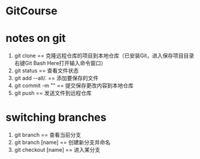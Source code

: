 # GitCourse

# notes on git
1. git clone == 克隆远程仓库的项目到本地仓库（已安装Git，进入保存项目目录右键Git Bash Here打开输入命令窗口）
2. git status == 查看文件状态
3. git add --all/. == 添加要保存的文件
4. git commit -m "" == 提交保存更改内容到本地仓库
5. git push == 发送文件到远程仓库

# switching branches 
1. git branch == 查看当前分支
2. git branch [name] == 创建新分支并命名
3. git checkout [name] == 进入某分支